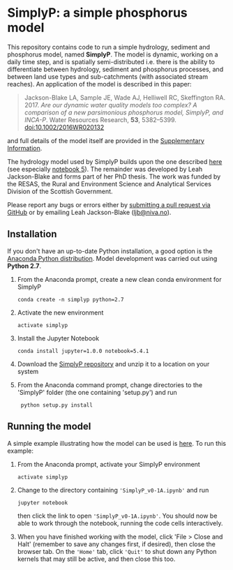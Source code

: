 # SimplyP: a simple phosphorus model

This repository contains code to run a simple hydrology, sediment and phosphorus model, named **SimplyP**. The model is dynamic, working on a daily time step, and is spatially semi-distributed i.e. there is the ability to differentiate between hydrology, sediment and phosphorus processes, and between land use types and sub-catchments (with associated stream reaches). An application of the model is described in this paper:

> Jackson-Blake LA, Sample JE, Wade AJ, Helliwell RC, Skeffington RA. 2017. *Are our dynamic water quality models too complex? A comparison of a new parsimonious phosphorus model, SimplyP, and INCA-P*. Water Resources Research, **53**, 5382–5399. [doi:10.1002/2016WR020132](http://onlinelibrary.wiley.com/doi/10.1002/2016WR020132/abstract;jsessionid=7E1F1066482B9FFDBC29BA6B5A80042C.f04t01)

and full details of the model itself are provided in the [Supplementary Information](http://onlinelibrary.wiley.com/store/10.1002/2016WR020132/asset/supinfo/wrcr22702-sup-0001-2016WR020132-s01.pdf?v=1&s=fc5ee61527c9fc914b4c14b35562f30b85d3c927). 

The hydrology model used by SimplyP builds upon the one described [here](https://github.com/JamesSample/enviro_mod_notes.git) (see especially [notebook 5](http://nbviewer.jupyter.org/github/JamesSample/enviro_mod_notes/blob/master/notebooks/05_A_Hydrological_Model.ipynb)). The remainder was developed by Leah Jackson-Blake and forms part of her PhD thesis. The work was funded by the RESAS, the Rural and Environment Science and Analytical Services Division of the Scottish Government.

Please report any bugs or errors either by [submitting a pull request via GitHub](https://github.com/LeahJB/SimplyP/pulls) or by emailing Leah Jackson-Blake (<ljb@niva.no>).

## Installation

If you don't have an up-to-date Python installation, a good option is the [Anaconda Python distribution](https://www.anaconda.com/download/). Model development was carried out using **Python 2.7**.

1. From the Anaconda prompt, create a new clean conda environment for SimplyP

       conda create -n simplyp python=2.7
    
2. Activate the new environment

       activate simplyp
    
3. Install the Jupyter Notebook

       conda install jupyter=1.0.0 notebook=5.4.1
    
4. Download the [SimplyP repository](https://github.com/LeahJB/SimplyP) and unzip it to a location on your system

5. From the Anaconda command prompt, change directories to the 'SimplyP' folder (the one containing 'setup.py') and run

        python setup.py install    
    
## Running the model

A simple example illustrating how the model can be used is [here](http://nbviewer.jupyter.org/github/LeahJB/SimplyP/blob/Hydrology_Model/SimplyP_v0-1A.ipynb). To run this example:

1. From the Anaconda prompt, activate your SimplyP environment

       activate simplyp
    
2. Change to the directory containing `'SimplyP_v0-1A.ipynb'` and run

       jupyter notebook
    
   then click the link to open `'SimplyP_v0-1A.ipynb'`. You should now be able to work through the notebook, running the code cells interactively.

3. When you have finished working with the model, click 'File > Close and Halt' (remember to save any changes first, if desired), then close the browser tab. On the `'Home'` tab, click `'Quit'` to shut down any Python kernels that may still be active, and then close this too.
